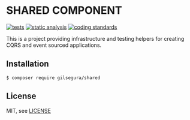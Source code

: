 SHARED COMPONENT
========

[![tests](https://github.com/gilsegura/shared/actions/workflows/tests.yaml/badge.svg)](https://github.com/gilsegura/shared/actions/workflows/tests.yaml)
[![static analysis](https://github.com/gilsegura/shared/actions/workflows/static-analysis.yaml/badge.svg)](https://github.com/gilsegura/shared/actions/workflows/static-analysis.yaml)
[![coding standards](https://github.com/gilsegura/shared/actions/workflows/coding-standards.yaml/badge.svg)](https://github.com/gilsegura/shared/actions/workflows/coding-standards.yaml)

This is a project providing infrastructure and testing helpers for creating
CQRS and event sourced applications.

## Installation

```
$ composer require gilsegura/shared
```

## License

MIT, see [LICENSE](LICENSE)